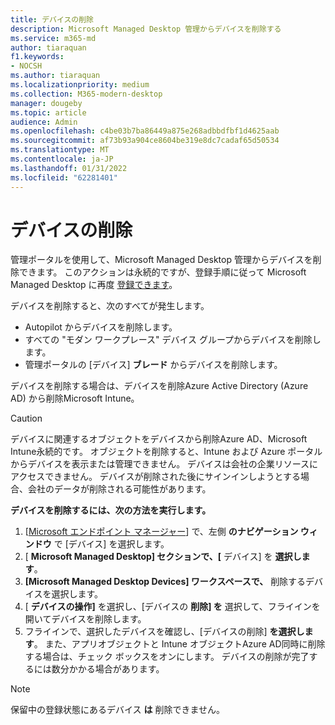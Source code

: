 ```yaml
---
title: デバイスの削除
description: Microsoft Managed Desktop 管理からデバイスを削除する
ms.service: m365-md
author: tiaraquan
f1.keywords:
- NOCSH
ms.author: tiaraquan
ms.localizationpriority: medium
ms.collection: M365-modern-desktop
manager: dougeby
ms.topic: article
audience: Admin
ms.openlocfilehash: c4be03b7ba86449a875e268adbbdfbf1d4625aab
ms.sourcegitcommit: af73b93a904ce8604be319e8dc7cadaf65d50534
ms.translationtype: MT
ms.contentlocale: ja-JP
ms.lasthandoff: 01/31/2022
ms.locfileid: "62281401"
---
```

# <a name="remove-devices"></a>デバイスの削除

管理ポータルを使用して、Microsoft Managed Desktop 管理からデバイスを削除できます。 このアクションは永続的ですが、登録手順に従って Microsoft Managed Desktop に再度 [登録できます](../get-started/register-devices-self.md)。

デバイスを削除すると、次のすべてが発生します。

- Autopilot からデバイスを削除します。
- すべての "モダン ワークプレース" デバイス グループからデバイスを削除します。
- 管理ポータルの [デバイス] **ブレード** からデバイスを削除します。

デバイスを削除する場合は、デバイスを削除Azure Active Directory (Azure AD) から削除Microsoft Intune。
  
> [!CAUTION]
> デバイスに関連するオブジェクトをデバイスから削除Azure AD、Microsoft Intune永続的です。 オブジェクトを削除すると、Intune および Azure ポータルからデバイスを表示または管理できません。 デバイスは会社の企業リソースにアクセスできません。 デバイスが削除された後にサインインしようとする場合、会社のデータが削除される可能性があります。

**デバイスを削除するには、次の方法を実行します。**

1. [[Microsoft エンドポイント マネージャー](https://endpoint.microsoft.com/)] で、左側 **のナビゲーション ウィンドウ** で [デバイス] を選択します。
2. [ **Microsoft Managed Desktop] セクションで、[** デバイス] を **選択します**。
3. **[Microsoft Managed Desktop Devices] ワークスペースで、** 削除するデバイスを選択します。
4. [ **デバイスの操作]** を選択し、[デバイスの **削除] を** 選択して、フライインを開いてデバイスを削除します。
5. フライインで、選択したデバイスを確認し、[デバイスの削除] **を選択します**。 また、アプリオブジェクトと Intune オブジェクトAzure AD同時に削除する場合は、チェック ボックスをオンにします。 デバイスの削除が完了するには数分かかる場合があります。

> [!NOTE]
> 保留中の登録状態にあるデバイス **は** 削除できません。

